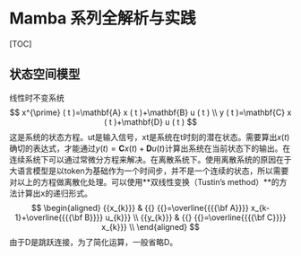 # Mamba 系列全解析与实践

[TOC]

## 状态空间模型

线性时不变系统
$$
x^{\prime} ( t )=\mathbf{A} x ( t )+\mathbf{B} u ( t ) \\
y ( t )=\mathbf{C} x ( t )+\mathbf{D} u ( t )
$$
这是系统的状态方程。ut是输入信号，xt是系统在t时刻的潜在状态。需要算出$x ( t )$确切的表达式，才能通过$y ( t )=\mathbf{C} x ( t )+\mathbf{D} u ( t )$计算出系统在当前状态下的输出。在连续系统下可以通过常微分方程来解决。在离散系统下。使用离散系统的原因在于大语言模型是以token为基础作为一个时间步，并不是一个连续的状态，所以需要对以上的方程做离散化处理。可以使用**双线性变换（Tustin’s method）**的方法计算出x的递归形式。
$$
\begin{aligned} {{x_{k}}} & {{} {{}=\overline{{{{\bf A}}}} x_{k-1}+\overline{{{{\bf B}}}} u_{k}}} \\ 
{{y_{k}}} & {{} {{}=\overline{{{{\bf C}}}} x_{k}}} \\ \end{aligned}
$$
由于D是跳跃连接，为了简化运算，一般省略D。